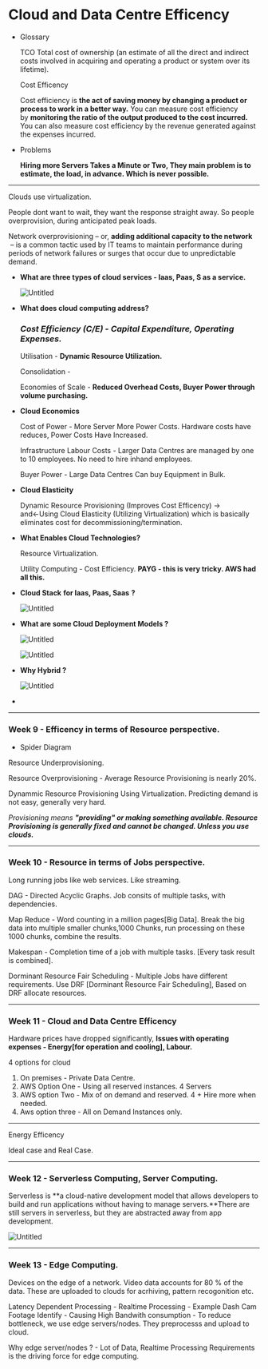 # Cloud and Data Centre Efficency

- Glossary
    
    TCO
    Total cost of ownership (an estimate of all the direct and indirect costs involved in acquiring and operating a product or system over its lifetime).
    
    Cost Efficency 
    
    Cost efficiency is **the act of saving money by changing a product or process to work in a better way.**
    You can measure cost efficiency by **monitoring the ratio of the output produced to the cost incurred.** You can also measure cost efficiency by the revenue generated against the expenses incurred.
    
- Problems
    
    **Hiring more Servers Takes a Minute or Two, They main problem is to estimate, the load, in advance. Which is never possible.**
    

---

Clouds use virtualization. 

People dont want to wait, they want the response straight away.  So people overprovision, during anticipated peak loads. 

Network overprovisioning – or, **adding additional capacity to the network**
 – is a common tactic used by IT teams to maintain performance during periods of network failures or surges that occur due to unpredictable demand.

- **What are three types of cloud services - Iaas, Paas, S as a service.**
    
    ![Untitled](Cloud%20and%20Data%20Centre%20Efficency%20744922edd79f4ad0b3eff93cada3c16c/Untitled.png)
    
- **What does cloud computing address?**
    
    ### ***Cost Efficiency  (C/E)  -  Capital Expenditure, Operating Expenses.***
    
    Utilisation - **Dynamic Resource Utilization.**
    
    Consolidation - 
    
    Economies of Scale - **Reduced Overhead Costs, Buyer Power through volume purchasing.** 
    
- **Cloud Economics**
    
    Cost of Power - More Server More Power Costs. Hardware costs have reduces, Power Costs Have Increased.
    
    Infrastructure Labour Costs - Larger Data Centres are managed by one to 10 employees. No need to hire inhand employees.
    
    Buyer Power - Large Data Centres Can buy Equipment in Bulk.
    
- **Cloud Elasticity**
    
    Dynamic Resource Provisioning (Improves Cost Efficency) → and←Using Cloud Elasticity (Utilizing Virtualization) which is basically eliminates cost for decommissioning/termination. 
    
- **What Enables Cloud Technologies?**
    
    Resource Virtualization.
    
    Utility Computing - Cost Efficiency. **PAYG - this is very tricky. AWS had all this.**
    
- **Cloud Stack** **for Iaas, Paas, Saas** **?**
    
    ![Untitled](Cloud%20and%20Data%20Centre%20Efficency%20744922edd79f4ad0b3eff93cada3c16c/Untitled%201.png)
    
- **What are some Cloud Deployment Models ?**
    
    ![Untitled](Cloud%20and%20Data%20Centre%20Efficency%20744922edd79f4ad0b3eff93cada3c16c/Untitled%202.png)
    
    ![Untitled](Cloud%20and%20Data%20Centre%20Efficency%20744922edd79f4ad0b3eff93cada3c16c/Untitled%203.png)
    
- **Why Hybrid ?**
    
    ![Untitled](Cloud%20and%20Data%20Centre%20Efficency%20744922edd79f4ad0b3eff93cada3c16c/Untitled%204.png)
    
- 

---

### Week 9 - Efficency in terms of Resource perspective.

- Spider Diagram

Resource Underprovisioning. 

Resource Overprovisioning - Average Resource Provisioning is nearly 20%. 

Dynammic Resource Provisioning Using Virtualization. Predicting demand is not easy, generally very hard. 

*Provisioning means **"providing" or making something available. Resource Provisioning is generally fixed and cannot be changed. Unless you use clouds.***

---

### Week 10 - Resource in terms of Jobs perspective.

Long running jobs like web services. Like streaming. 

DAG - Directed Acyclic Graphs.  Job consits of multiple tasks, with dependencies. 

Map Reduce - Word counting in a million pages[Big Data]. Break the big data into multiple smaller chunks,1000 Chunks, run processing on these 1000 chunks, combine the results. 

Makespan - Completion time of a job with multiple tasks. [Every task result is combined].

Dorminant Resource Fair Scheduling  - Multiple Jobs have different requirements. Use DRF [Dorminant Resource Fair Scheduling], Based on DRF allocate resources. 

---

### Week 11 - Cloud and Data Centre Efficency

Hardware prices have dropped significantly, **Issues with operating expenses - Energy[for operation and cooling], Labour.**

4 options for cloud 

1. On premises - Private Data Centre.
2. AWS Option One - Using all reserved instances.  4 Servers
3. AWS option Two - Mix of on demand and reserved.  4 + Hire more when needed.
4. Aws option three - All on Demand Instances only. 

---

Energy Efficency 

Ideal case and Real Case.

---

### Week 12 - Serverless Computing, Server Computing.

Serverless is **a cloud-native development model that allows developers to build and run applications without having to manage servers.**There are still servers in serverless, but they are abstracted away from app development.

![Untitled](Cloud%20and%20Data%20Centre%20Efficency%20744922edd79f4ad0b3eff93cada3c16c/Untitled%205.png)

---

### Week 13 - Edge Computing.

Devices on the edge of a network.  Video data accounts for 80 % of the data. These are uploaded to clouds for acrhiving, pattern recogonition etc. 

Latency Dependent Processing - Realtime Processing - Example Dash Cam Footage Identify - Causing High Bandwith consumption - To reduce bottleneck, we use edge servers/nodes. They preprocesss and upload to cloud.

Why edge server/nodes ? - Lot of Data, Realtime Processing Requirements is the driving force for edge computing.